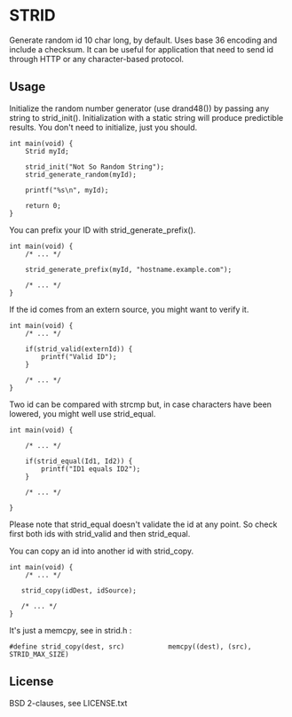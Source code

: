 STRID
=====

Generate random id 10 char long, by default. Uses base 36 encoding and include a checksum. It can be useful for application that need to send id through HTTP or any character-based protocol.

Usage
-----

Initialize the random number generator (use drand48()) by passing any string to strid_init(). Initialization with a static string will produce predictible results. You don't need to initialize, just you should.

    int main(void) {
        Strid myId;

        strid_init("Not So Random String");
        strid_generate_random(myId);

        printf("%s\n", myId);

        return 0;
    }

You can prefix your ID with strid_generate_prefix().

	int main(void) {
		/* ... */
		
		strid_generate_prefix(myId, "hostname.example.com");
		
		/* ... */
	}

If the id comes from an extern source, you might want to verify it.

    int main(void) {
        /* ... */

        if(strid_valid(externId)) {
            printf("Valid ID");
        }

        /* ... */
    }

Two id can be compared with strcmp but, in case characters have been lowered, you might well use strid_equal.

    int main(void) {
    
        /* ... */

        if(strid_equal(Id1, Id2)) {
            printf("ID1 equals ID2");
        }

        /* ... */
        
    }

Please note that strid_equal doesn't validate the id at any point. So check first both ids with strid_valid and then strid_equal.

You can copy an id into another id with strid_copy.

    int main(void) {
        /* ... */

       strid_copy(idDest, idSource);

       /* ... */
    }

It's just a memcpy, see in strid.h :

    #define strid_copy(dest, src)           memcpy((dest), (src), STRID_MAX_SIZE)

License
-------

BSD 2-clauses, see LICENSE.txt

